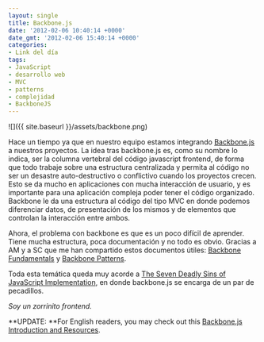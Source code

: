 ```yaml
---
layout: single
title: Backbone.js
date: '2012-02-06 10:40:14 +0000'
date_gmt: '2012-02-06 15:40:14 +0000'
categories:
- Link del día
tags:
- JavaScript
- desarrollo web
- MVC
- patterns
- complejidad
- BackboneJS
---
```


![]({{ site.baseurl }}/assets/backbone.png)

Hace un tiempo ya que en nuestro equipo estamos integrando [Backbone.js](http://backbonejs.org/) a nuestros proyectos. La idea tras backbone.js es, como su nombre lo indica, ser la columna vertebral del código javascript frontend, de forma que todo trabaje sobre una estructura centralizada y permita al código no ser un desastre auto-destructivo o conflictivo cuando los proyectos crecen. Esto se da mucho en aplicaciones con mucha interacción de usuario, y es importante para una aplicación compleja poder tener el código organizado. Backbone le da una estructura al código del tipo MVC en donde podemos diferenciar datos, de presentación de los mismos y de elementos que controlan la interacción entre ambos.

Ahora, el problema con backbone es que es un poco difícil de aprender. Tiene mucha estructura, poca documentación y no todo es obvio. Gracias a AM y a SC que me han compartido estos documentos útiles: [Backbone Fundamentals](https://github.com/addyosmani/backbone-fundamentals) y [Backbone Patterns](http://ricostacruz.com/backbone-patterns/).

Toda esta temática queda muy acorde a [The Seven Deadly Sins of JavaScript Implementation](http://coding.smashingmagazine.com/2010/02/22/the-seven-deadly-sins-of-javascript-implementation/), en donde backbone.js se encarga de un par de pecadillos.

_Soy un zorrinito frontend._

**UPDATE: **For English readers, you may check out this [Backbone.js Introduction and Resources](http://www.whoishostingthis.com/resources/backbone-js/).
